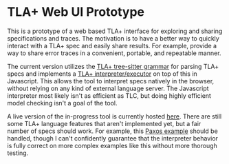 # TLA+ Web UI Prototype

This is a prototype of a web based TLA+ interface for exploring and sharing specifications and traces. The motivation is to have a better way to quickly interact with a TLA+ spec and easily share results. For example, provide a way to share error traces in a convenient, portable, and repeatable manner. 

The current version utilizes the [TLA+ tree-sitter grammar](https://github.com/tlaplus-community/tree-sitter-tlaplus) for parsing TLA+ specs and implements a [TLA+ interpreter/executor](https://github.com/will62794/tla-web/blob/89d763c6001fa91dfc55780fedd47a9fbbf4e934/js/eval.js#L726-L778) on top of this in Javascript. This allows the tool to interpret specs natively in the browser, without relying on any kind of external language server. The Javascript interpreter most likely isn't as efficient as TLC, but doing highly efficient model checking isn't a goal of the tool.

<!-- This project Utilizes the [TLA+ tree-sitter grammar](https://github.com/tlaplus-community/tree-sitter-tlaplus) to provide a web based TLA+ interface for exploring and sharing specifications.  -->
A live version of the in-progress tool is currently hosted [here](https://will62794.github.io/tla-web/). There are still some TLA+ language features that aren't implemented yet, but a fair number of specs should work. For example, this [Paxos example](https://will62794.github.io/tla-web/?specpath=.%2Fspecs%2FPaxos.tla#) should be handled, though I can't confidently guarantee that the interpreter behavior is fully correct on more complex examples like this without more thorough testing.

<!-- A basic, preliminary test suite can be found [here](https://will62794.github.io/tla-web/test.html). -->